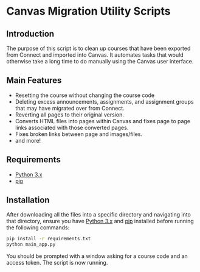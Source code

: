 # Canvas Migration Utility Scripts

## Introduction

The purpose of this script is to clean up courses that have been exported from Connect and imported into Canvas. It automates tasks that would otherwise take a long time to do manually using the Canvas user interface.

## Main Features
- Resetting the course without changing the course code
- Deleting excess announcements, assignments, and assignment groups that may have migrated over from Connect.
- Reverting all pages to their original version.
- Converts HTML files into pages within Canvas and fixes page to page links associated with those converted pages.
- Fixes broken links between page and images/files.
- and more!

## Requirements
- [Python 3.x](https://www.python.org/downloads/)
- [pip](https://pip.pypa.io/en/stable/installing/)

## Installation
After downloading all the files into a specific directory and navigating into that directory, ensure you have [Python 3.x](https://www.python.org/downloads/) and [pip](https://pip.pypa.io/en/stable/installing/) installed before running the following commands:
```sh
pip install -r requirements.txt
python main_app.py
```
You should be prompted with a window asking for a course code and an access token. The script is now running.
